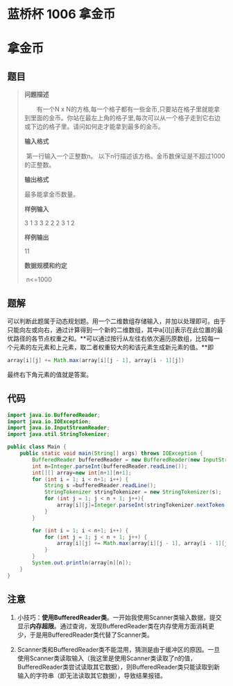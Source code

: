 # 蓝桥杯 1006 拿金币


# 拿金币

## 题目

> **问题描述**
>
> 　　有一个N x N的方格,每一个格子都有一些金币,只要站在格子里就能拿到里面的金币。你站在最左上角的格子里,每次可以从一个格子走到它右边或下边的格子里。请问如何走才能拿到最多的金币。
>
> **输入格式**
>
> ​		第一行输入一个正整数n。
> ​		以下n行描述该方格。金币数保证是不超过1000的正整数。
>
> **输出格式**
>
> 最多能拿金币数量。
>
> **样例输入**
>
> 3
> 1 3 3
> 2 2 2
> 3 1 2
>
> **样例输出**
>
> 11
>
> **数据规模和约定**
>
> ​		n<=1000

## 题解

可以判断此题属于动态规划题。用一个二维数组存储输入，并加以处理即可。由于只能向左或向右，通过计算得到一个新的二维数组，其中a\[i\]\[j\]表示在此位置的最优路径的各节点权重之和。**可以通过按行从左往右依次遍历原数组，比较每一个元素的左元素和上元素，取二者权重较大的和该元素生成新元素的值。**即

```java
array[i][j] += Math.max(array[i][j - 1], array[i - 1][j])
```

最终右下角元素的值就是答案。

## 代码

```java
import java.io.BufferedReader;
import java.io.IOException;
import java.io.InputStreamReader;
import java.util.StringTokenizer;

public class Main {
    public static void main(String[] args) throws IOException {
        BufferedReader bufferedReader = new BufferedReader(new InputStreamReader(System.in));
        int n=Integer.parseInt(bufferedReader.readLine());
        int[][] array=new int[n+1][n+1];
        for (int i = 1; i < n+1; i++) {
            String s =bufferedReader.readLine();
            StringTokenizer stringTokenizer = new StringTokenizer(s);
            for (int j = 1; j < n + 1; j++){
                array[i][j]=Integer.parseInt(stringTokenizer.nextToken());
            }
        }

        for (int i = 1; i < n+1; i++) {
            for (int j = 1; j < n + 1; j++) {
                array[i][j] += Math.max(array[i][j - 1], array[i - 1][j]);
            }
        }
        System.out.println(array[n][n]);
    }
}
```

## 注意

1. 小技巧：**使用BufferedReader类**。一开始我使用Scanner类输入数据，提交显示**内存超限**。通过查询，发现BufferedReader类在内存使用方面消耗更少，于是用BufferedReader类代替了Scanner类。

2. Scanner类和BufferedReader类不能混用，猜测是由于缓冲区的原因。一旦使用Scanner类读取输入（我这里是使用Scanner类读取了n的值，BufferedReader类尝试读取其它数据），则BufferedReader类只能读取到新输入的字符串（即无法读取其它数据），导致结果报错。

